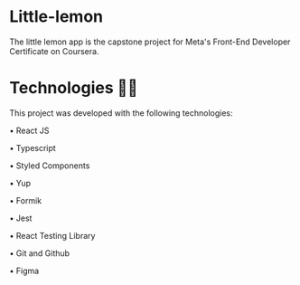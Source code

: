 #                                             Little-lemon

The little lemon app is the capstone project for Meta's Front-End Developer Certificate on Coursera.

# Technologies 🧑‍💻
This project was developed with the following technologies:

• React JS

• Typescript

• Styled Components

• Yup

• Formik

• Jest

• React Testing Library

• Git and Github

• Figma
